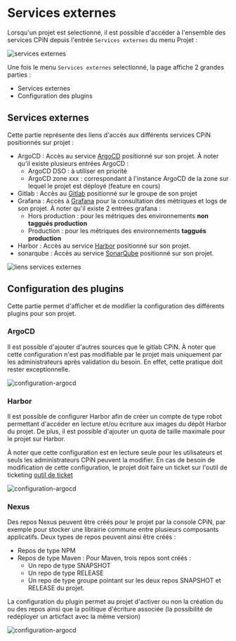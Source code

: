 # Services externes

Lorsqu'un projet est selectionné, il est possible d'accéder à l'ensemble des services CPiN depuis l'entrée ```Services externes``` du menu Projet :

![services externes](/img/guide/services/menu.png)

Une fois le menu ```Services externes``` selectionné, la page affiche 2 grandes parties :
 - Services externes
 - Configuration des plugins

## Services externes

Cette partie représente des liens d'accès aux différents services CPiN positionnés sur projet :

 - ArgoCD : Accès au service [ArgoCD](/services/gitops#argocd) positionné sur son projet. À noter qu'il existe plusieurs entrées ArgoCD :
   - ArgoCD DSO : à utiliser en priorité
   - ArgoCD zone xxx : correspondant à l'instance ArgoCD de la zone sur lequel le projet est déployé (feature en cours)
 - Gitlab : Accès au [Gitlab](/services/gitlab) positionné sur le groupe de son projet
 - Grafana : Accès à [Grafana](/guide/metrics) pour la consultation des métriques et logs de son projet. À noter qu'il existe 2 entrées grafana :
   - Hors production : pour les métriques des environnements **non taggués production**
   - Production : pour les métriques des environnements **taggués production**
 - Harbor : Accès au service [Harbor](/services/artefacts#depots-d-images-de-conteneurs-harbor) positionné sur son projet.
 - sonarqube : Accès au service [SonarQube](/services/sonarqube) positionné sur son projet.

![liens services externes](/img/guide/services/services-externes.png)

## Configuration des plugins

Cette partie permet d'afficher et de modifier la configuration des différents plugins pour son projet.

### ArgoCD

Il est possible d'ajouter d'autres sources que le gitlab CPiN. À noter que cette configuration n'est pas modifiable par le projet mais uniquement par les administrateurs après validation du besoin. En effet, cette pratique doit rester exceptionnelle.

![configuration-argocd](/img/guide/services/configuration-argocd.png)

### Harbor

Il est possible de configurer Harbor afin de créer un compte de type robot permettant d'accéder en lecture et/ou écriture aux images du dépôt Harbor du projet. De plus, il est possible d'ajouter un quota de taille maximale pour le projet sur Harbor.

À noter que cette configuration est en lecture seule pour les utilisateurs et seuls les administrateurs CPiN peuvent la modifier. En cas de besoin de modification de cette configuration, le projet doit faire un ticket sur l'outil de ticketing [outil de ticket](https://support.dev.numerique-interieur.com/)

![configuration-argocd](/img/guide/services/configuration-harbor.png)

### Nexus

Des repos Nexus peuvent être créés pour le projet par la console CPiN, par exemple pour stocker une librairie commune entre plusieurs composants applicatifs.
Deux types de repos peuvent ainsi être créés :
 - Repos de type NPM
 - Repos de type Maven : Pour Maven, trois repos sont créés :
   - Un repo de type SNAPSHOT
   - Un repo de type RELEASE
   - Un repo de type groupe pointant sur les deux repos SNAPSHOT et RELEASE du projet.

La configuration du plugin permet au projet d'activer ou non la création du ou des repos ainsi que la politique d'écriture associée (la possibilité de redéployer un articfact avec la même version)

![configuration-argocd](/img/guide/services/configuration-nexus.png)
